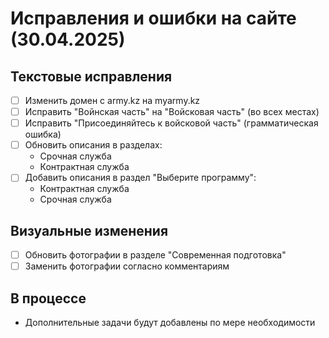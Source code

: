 # Исправления и ошибки на сайте (30.04.2025)

## Текстовые исправления

- [ ] Изменить домен с army.kz на myarmy.kz
- [ ] Исправить "Войнская часть" на "Войсковая часть" (во всех местах)
- [ ] Исправить "Присоединяйтесь к войсковой часть" (грамматическая ошибка)
- [ ] Обновить описания в разделах:
  - Срочная служба
  - Контрактная служба
- [ ] Добавить описания в раздел "Выберите программу":
  - Контрактная служба
  - Срочная служба

## Визуальные изменения

- [ ] Обновить фотографии в разделе "Современная подготовка"
- [ ] Заменить фотографии согласно комментариям

## В процессе
- Дополнительные задачи будут добавлены по мере необходимости